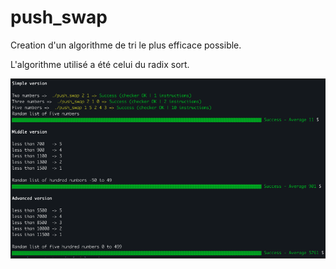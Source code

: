# push_swap
Creation d'un algorithme de tri le plus efficace possible.

L'algorithme utilisé a été celui du radix sort.

![Test de l'algorithme](assets/screenshot.png)
